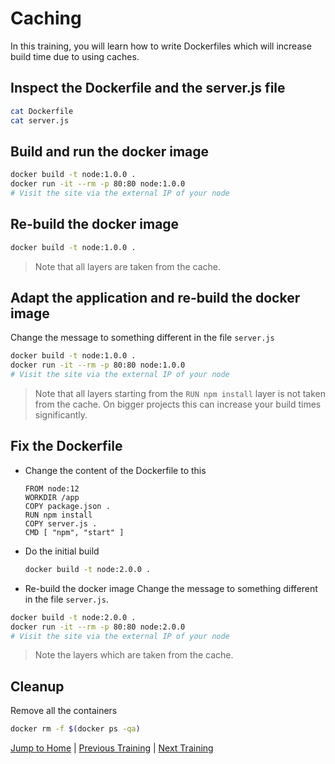 # Caching

In this training, you will learn how to write Dockerfiles which will increase build time due to using caches.

## Inspect the Dockerfile and the server.js file
```bash
cat Dockerfile
cat server.js
```

## Build and run the docker image
```bash
docker build -t node:1.0.0 .
docker run -it --rm -p 80:80 node:1.0.0
# Visit the site via the external IP of your node
```

## Re-build the docker image
```bash
docker build -t node:1.0.0 .
```
>Note that all layers are taken from the cache.

## Adapt the application and re-build the docker image

Change the message to something different in the file `server.js`
```bash
docker build -t node:1.0.0 .
docker run -it --rm -p 80:80 node:1.0.0
# Visit the site via the external IP of your node
```
>Note that all layers starting from the `RUN npm install` layer is not taken from the cache. On bigger projects this can increase your build times significantly. 

## Fix the Dockerfile
* Change the content of the Dockerfile to this

  ```docker
  FROM node:12
  WORKDIR /app
  COPY package.json .
  RUN npm install
  COPY server.js .
  CMD [ "npm", "start" ]
  ```

* Do the initial build
  ```bash
  docker build -t node:2.0.0 .
  ```

* Re-build the docker image
Change the message to something different in the file `server.js`.
```bash
docker build -t node:2.0.0 .
docker run -it --rm -p 80:80 node:2.0.0
# Visit the site via the external IP of your node
```
>Note the layers which are taken from the cache.

## Cleanup
Remove all the containers
```bash
docker rm -f $(docker ps -qa)
```

[Jump to Home](../README.md) | [Previous Training](../12_shell-vs-cmd-form-PID1/README.md) | [Next Training](../14_multistaged-builds/README.md)
